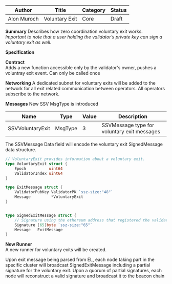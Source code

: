 | Author      | Title                          | Category | Status |
|-------------|--------------------------------|----------|--------|
| Alon Muroch | Voluntary Exit | Core     | Draft  |


**Summary**
Describes how zero coordination voluntary exit works.  
<em>Important to note that a user holding the validator’s private key can sign a voluntary exit as well.</em>


**Specification**

**Contract**  
Adds a new function accessible only by the validator's owner, pushes a voluntray exit event. 
Can only be called once

**Networking**
A dedicated subnet for voluntary exits will be added to the network for all exit related communication between operators.
All operators subscribe to the network.

**Messages**
New SSV MsgType is introduced

| Name       | Type    | Value | Description                          |
|------------|---------|-------|--------------------------------------|
| SSVVoluntaryExit | MsgType | 3     | SSVMessage type for voluntary exit messages |

The SSVMessage Data field will encode the voluntary exit SignedMessage data structure. 

```go
// VoluntaryExit provides information about a voluntary exit.
type VoluntaryExit struct {
    Epoch          uint64
    ValidatorIndex uint64
}

type ExitMessage struct {
    ValidatorPubKey ValidatorPK `ssz-size:"48"`
    Message         *VoluntaryExit
}


type SignedExitMessage struct {
    // Signature using the ethereum address that registered the validator
    Signature [65]byte `ssz-size:"65"`
    Message   ExitMessage
}
```
**New Runner**  
A new runner for voluntary exits will be created.

Upon exit message being parsed from EL, each node taking part in the specific cluster will broadcast SignedExitMessage including a partial signature for the voluntary exit.
Upon a quorum of partial signatures, each node will reconstruct a valid signature and broadcast it to the beacon chain